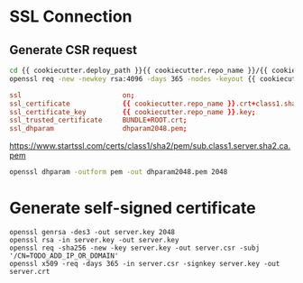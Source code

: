 # SSL Connection

## Generate CSR request

```bash
cd {{ cookiecutter.deploy_path }}{{ cookiecutter.repo_name }}/{{ cookiecutter.app_subdirectory_in_deploy_path }}data/certs
openssl req -new -newkey rsa:4096 -days 365 -nodes -keyout {{ cookiecutter.repo_name }}.key -out {{ cookiecutter.repo_name }}.csr
```

```conf
ssl                         on;
ssl_certificate             {{ cookiecutter.repo_name }}.crt+class1.sha2.crt;
ssl_certificate_key         {{ cookiecutter.repo_name }}.key;
ssl_trusted_certificate     BUNDLE+ROOT.crt;
ssl_dhparam                 dhparam2048.pem;
```

https://www.startssl.com/certs/class1/sha2/pem/sub.class1.server.sha2.ca.pem

```bash
openssl dhparam -outform pem -out dhparam2048.pem 2048
```


# Generate self-signed certificate

```
openssl genrsa -des3 -out server.key 2048
openssl rsa -in server.key -out server.key
openssl req -sha256 -new -key server.key -out server.csr -subj '/CN=TODO_ADD_IP_OR_DOMAIN'
openssl x509 -req -days 365 -in server.csr -signkey server.key -out server.crt
```
